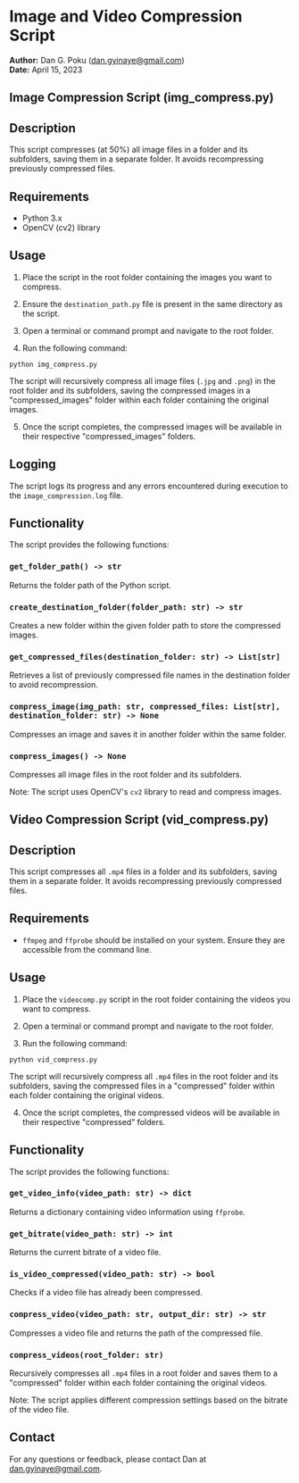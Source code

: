 # Image and Video Compression Script
**Author:** Dan G. Poku (dan.gyinaye@gmail.com)  
**Date:** April 15, 2023

## Image Compression Script (img_compress.py)
## Description

This script compresses (at 50%) all image files in a folder and its subfolders, saving them in a separate folder. It avoids recompressing previously compressed files.

## Requirements

- Python 3.x
- OpenCV (cv2) library

## Usage

1. Place the script in the root folder containing the images you want to compress.

2. Ensure the `destination_path.py` file is present in the same directory as the script.

3. Open a terminal or command prompt and navigate to the root folder.

4. Run the following command:

```
python img_compress.py
```

The script will recursively compress all image files (`.jpg` and `.png`) in the root folder and its subfolders, saving the compressed images in a "compressed_images" folder within each folder containing the original images.

5. Once the script completes, the compressed images will be available in their respective "compressed_images" folders.

## Logging

The script logs its progress and any errors encountered during execution to the `image_compression.log` file.

## Functionality

The script provides the following functions:

### `get_folder_path() -> str`

Returns the folder path of the Python script.

### `create_destination_folder(folder_path: str) -> str`

Creates a new folder within the given folder path to store the compressed images.

### `get_compressed_files(destination_folder: str) -> List[str]`

Retrieves a list of previously compressed file names in the destination folder to avoid recompression.

### `compress_image(img_path: str, compressed_files: List[str], destination_folder: str) -> None`

Compresses an image and saves it in another folder within the same folder.

### `compress_images() -> None`

Compresses all image files in the root folder and its subfolders.

Note: The script uses OpenCV's `cv2` library to read and compress images.


## Video Compression Script (vid_compress.py)
## Description

This script compresses all `.mp4` files in a folder and its subfolders, saving them in a separate folder. It avoids recompressing previously compressed files.

## Requirements

- `ffmpeg` and `ffprobe` should be installed on your system. Ensure they are accessible from the command line.

## Usage

1. Place the `videocomp.py` script in the root folder containing the videos you want to compress.

2. Open a terminal or command prompt and navigate to the root folder.

3. Run the following command:

```
python vid_compress.py
```

The script will recursively compress all `.mp4` files in the root folder and its subfolders, saving the compressed files in a "compressed" folder within each folder containing the original videos.

4. Once the script completes, the compressed videos will be available in their respective "compressed" folders.

## Functionality

The script provides the following functions:

### `get_video_info(video_path: str) -> dict`

Returns a dictionary containing video information using `ffprobe`.

### `get_bitrate(video_path: str) -> int`

Returns the current bitrate of a video file.

### `is_video_compressed(video_path: str) -> bool`

Checks if a video file has already been compressed.

### `compress_video(video_path: str, output_dir: str) -> str`

Compresses a video file and returns the path of the compressed file.

### `compress_videos(root_folder: str)`

Recursively compresses all `.mp4` files in a root folder and saves them to a "compressed" folder within each folder containing the original videos.

Note: The script applies different compression settings based on the bitrate of the video file.

## Contact

For any questions or feedback, please contact Dan at dan.gyinaye@gmail.com.

